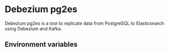 # Debezium pg2es

Debezium pg2es is a tool to replicate data from PostgreSQL to Elasticsearch using Debezium and Kafka.

## Environment variables